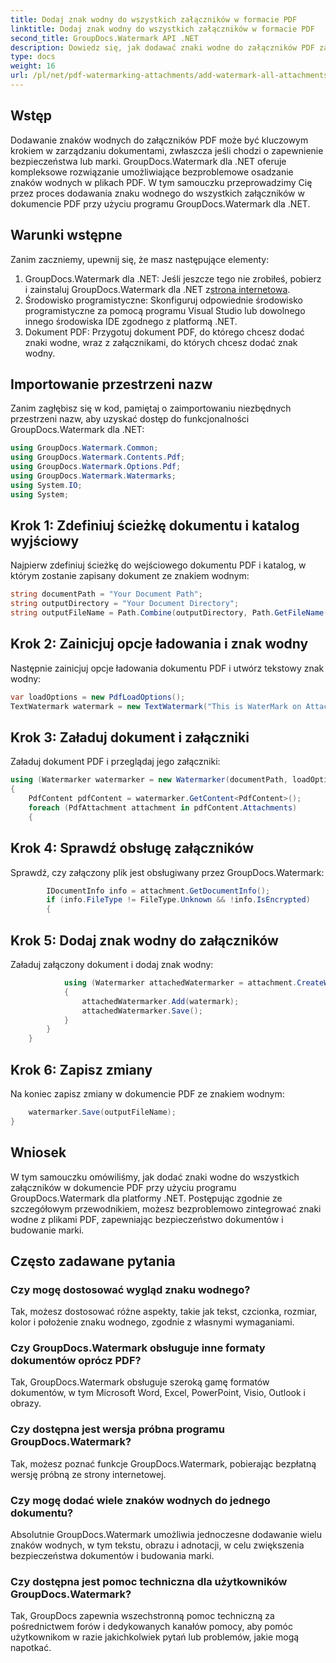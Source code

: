 ```yaml
---
title: Dodaj znak wodny do wszystkich załączników w formacie PDF
linktitle: Dodaj znak wodny do wszystkich załączników w formacie PDF
second_title: GroupDocs.Watermark API .NET
description: Dowiedz się, jak dodawać znaki wodne do załączników PDF za pomocą GroupDocs.Watermark dla .NET. Z łatwością zabezpiecz swoje dokumenty za pomocą niestandardowych znaków wodnych.
type: docs
weight: 16
url: /pl/net/pdf-watermarking-attachments/add-watermark-all-attachments-pdf/
---
```

## Wstęp
Dodawanie znaków wodnych do załączników PDF może być kluczowym krokiem w zarządzaniu dokumentami, zwłaszcza jeśli chodzi o zapewnienie bezpieczeństwa lub marki. GroupDocs.Watermark dla .NET oferuje kompleksowe rozwiązanie umożliwiające bezproblemowe osadzanie znaków wodnych w plikach PDF. W tym samouczku przeprowadzimy Cię przez proces dodawania znaku wodnego do wszystkich załączników w dokumencie PDF przy użyciu programu GroupDocs.Watermark dla .NET.
## Warunki wstępne
Zanim zaczniemy, upewnij się, że masz następujące elementy:
1.  GroupDocs.Watermark dla .NET: Jeśli jeszcze tego nie zrobiłeś, pobierz i zainstaluj GroupDocs.Watermark dla .NET z[strona internetowa](https://releases.groupdocs.com/Watermark/net/).
2. Środowisko programistyczne: Skonfiguruj odpowiednie środowisko programistyczne za pomocą programu Visual Studio lub dowolnego innego środowiska IDE zgodnego z platformą .NET.
3. Dokument PDF: Przygotuj dokument PDF, do którego chcesz dodać znaki wodne, wraz z załącznikami, do których chcesz dodać znak wodny.

## Importowanie przestrzeni nazw
Zanim zagłębisz się w kod, pamiętaj o zaimportowaniu niezbędnych przestrzeni nazw, aby uzyskać dostęp do funkcjonalności GroupDocs.Watermark dla .NET:
```csharp
using GroupDocs.Watermark.Common;
using GroupDocs.Watermark.Contents.Pdf;
using GroupDocs.Watermark.Options.Pdf;
using GroupDocs.Watermark.Watermarks;
using System.IO;
using System;
```
## Krok 1: Zdefiniuj ścieżkę dokumentu i katalog wyjściowy
Najpierw zdefiniuj ścieżkę do wejściowego dokumentu PDF i katalog, w którym zostanie zapisany dokument ze znakiem wodnym:
```csharp
string documentPath = "Your Document Path";
string outputDirectory = "Your Document Directory";
string outputFileName = Path.Combine(outputDirectory, Path.GetFileName(documentPath));
```
## Krok 2: Zainicjuj opcje ładowania i znak wodny
Następnie zainicjuj opcje ładowania dokumentu PDF i utwórz tekstowy znak wodny:
```csharp
var loadOptions = new PdfLoadOptions();
TextWatermark watermark = new TextWatermark("This is WaterMark on Attachment", new Font("Arial", 19));
```
## Krok 3: Załaduj dokument i załączniki
Załaduj dokument PDF i przeglądaj jego załączniki:
```csharp
using (Watermarker watermarker = new Watermarker(documentPath, loadOptions))
{
    PdfContent pdfContent = watermarker.GetContent<PdfContent>();
    foreach (PdfAttachment attachment in pdfContent.Attachments)
    {
```
## Krok 4: Sprawdź obsługę załączników
Sprawdź, czy załączony plik jest obsługiwany przez GroupDocs.Watermark:
```csharp
        IDocumentInfo info = attachment.GetDocumentInfo();
        if (info.FileType != FileType.Unknown && !info.IsEncrypted)
        {
```
## Krok 5: Dodaj znak wodny do załączników
Załaduj załączony dokument i dodaj znak wodny:
```csharp
            using (Watermarker attachedWatermarker = attachment.CreateWatermarker())
            {
                attachedWatermarker.Add(watermark);
                attachedWatermarker.Save();
            }
        }
    }
```
## Krok 6: Zapisz zmiany
Na koniec zapisz zmiany w dokumencie PDF ze znakiem wodnym:
```csharp
    watermarker.Save(outputFileName);
}
```

## Wniosek
W tym samouczku omówiliśmy, jak dodać znaki wodne do wszystkich załączników w dokumencie PDF przy użyciu programu GroupDocs.Watermark dla platformy .NET. Postępując zgodnie ze szczegółowym przewodnikiem, możesz bezproblemowo zintegrować znaki wodne z plikami PDF, zapewniając bezpieczeństwo dokumentów i budowanie marki.
## Często zadawane pytania
### Czy mogę dostosować wygląd znaku wodnego?
Tak, możesz dostosować różne aspekty, takie jak tekst, czcionka, rozmiar, kolor i położenie znaku wodnego, zgodnie z własnymi wymaganiami.
### Czy GroupDocs.Watermark obsługuje inne formaty dokumentów oprócz PDF?
Tak, GroupDocs.Watermark obsługuje szeroką gamę formatów dokumentów, w tym Microsoft Word, Excel, PowerPoint, Visio, Outlook i obrazy.
### Czy dostępna jest wersja próbna programu GroupDocs.Watermark?
Tak, możesz poznać funkcje GroupDocs.Watermark, pobierając bezpłatną wersję próbną ze strony internetowej.
### Czy mogę dodać wiele znaków wodnych do jednego dokumentu?
Absolutnie GroupDocs.Watermark umożliwia jednoczesne dodawanie wielu znaków wodnych, w tym tekstu, obrazu i adnotacji, w celu zwiększenia bezpieczeństwa dokumentów i budowania marki.
### Czy dostępna jest pomoc techniczna dla użytkowników GroupDocs.Watermark?
Tak, GroupDocs zapewnia wszechstronną pomoc techniczną za pośrednictwem forów i dedykowanych kanałów pomocy, aby pomóc użytkownikom w razie jakichkolwiek pytań lub problemów, jakie mogą napotkać.